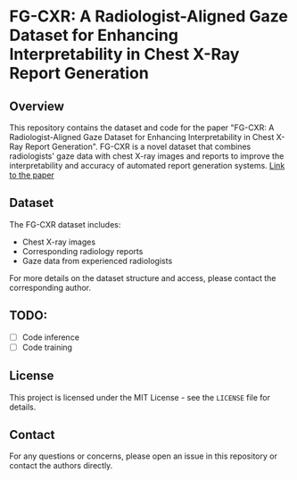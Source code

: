 # FG-CXR: A Radiologist-Aligned Gaze Dataset for Enhancing Interpretability in Chest X-Ray Report Generation

## Overview

This repository contains the dataset and code for the paper "FG-CXR: A Radiologist-Aligned Gaze Dataset for Enhancing Interpretability in Chest X-Ray Report Generation". FG-CXR is a novel dataset that combines radiologists' gaze data with chest X-ray images and reports to improve the interpretability and accuracy of automated report generation systems. [Link to the paper](https://github.com/UARK-AICV/FG-CXR)

## Dataset

The FG-CXR dataset includes:
- Chest X-ray images
- Corresponding radiology reports
- Gaze data from experienced radiologists

For more details on the dataset structure and access, please contact the corresponding author.

## TODO:
- [ ] Code inference
- [ ] Code training

## License

This project is licensed under the MIT License - see the `LICENSE` file for details.

## Contact

For any questions or concerns, please open an issue in this repository or contact the authors directly.

